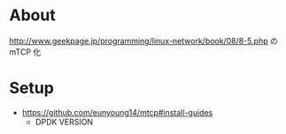 # About

http://www.geekpage.jp/programming/linux-network/book/08/8-5.php の mTCP 化

# Setup

* https://github.com/eunyoung14/mtcp#install-guides
    * DPDK VERSION
